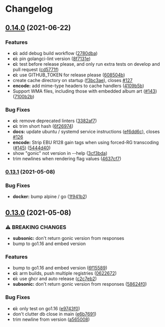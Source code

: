 # Changelog

## [0.14.0](https://www.github.com/spijet/gonic/compare/v0.13.1...v0.14.0) (2021-06-22)


### Features

* **ci:** add debug build workflow ([2780dba](https://www.github.com/spijet/gonic/commit/2780dba534b673b1a496d44c9fcc3007fd0f2e62))
* **ci:** pin golangci-lint version ([8f7131e](https://www.github.com/spijet/gonic/commit/8f7131e25b9ea4207cdb9091ccbae26b5118cdac))
* **ci:** test before release please, and only run extra tests on develop and pull request ([cd5771f](https://www.github.com/spijet/gonic/commit/cd5771f88635b95955c7d2aea72379411142b777))
* **ci:** use GITHUB_TOKEN for release please ([608504b](https://www.github.com/spijet/gonic/commit/608504bedc88ec02cef34849cb42fb476dd63e1c))
* create cache directory on startup ([f3bc3ae](https://www.github.com/spijet/gonic/commit/f3bc3ae78990948e75d0b9757c399aad4e5c3b6b)), closes [#127](https://www.github.com/spijet/gonic/issues/127)
* **encode:** add mime-type headers to cache handlers ([4109b5b](https://www.github.com/spijet/gonic/commit/4109b5b66cbb53e9255fcd216195f8e1a773e48d))
* Support WMA files, including those with embedded album art ([#143](https://www.github.com/spijet/gonic/issues/143)) ([7100b2b](https://www.github.com/spijet/gonic/commit/7100b2b241ab5c199aaa17b2631b85b065b383e1))


### Bug Fixes

* **ci:** remove deprecated linters ([3382af7](https://www.github.com/spijet/gonic/commit/3382af72f19eead97b601eee847fd60b6c50ca34))
* **ci:** trim short hash ([6f26974](https://www.github.com/spijet/gonic/commit/6f269745a5f678b256b4a715ba236a2b847e4de9))
* **docs:** update ubuntu / systemd service instructions ([ef6dd6c](https://www.github.com/spijet/gonic/commit/ef6dd6c82a638dcd8aa3254839e2f53580a4ef46)), closes [#126](https://www.github.com/spijet/gonic/issues/126)
* **encode:** Strip EBU R128 gain tags when using forced-RG transcoding ([#145](https://www.github.com/spijet/gonic/issues/145)) ([5444d40](https://www.github.com/spijet/gonic/commit/5444d40018c6f8051fc8d03ef46bd66737dfe1f4))
* show "gonic" not version in --help ([3cf3bda](https://www.github.com/spijet/gonic/commit/3cf3bdafd890ea25247f2bf9af14e775d8d1d148))
* trim newlines when rendering flag values ([4637cf7](https://www.github.com/spijet/gonic/commit/4637cf70c16d9c4ea30c9604ca79704ec0e3f0c4))

### [0.13.1](https://www.github.com/sentriz/gonic/compare/v0.13.0...v0.13.1) (2021-05-08)


### Bug Fixes

* **docker:** bump alpine / go ([1f941b2](https://www.github.com/sentriz/gonic/commit/1f941b2085815d8aa0bf7ad7f3e44efba20295e8))

## [0.13.0](https://www.github.com/sentriz/gonic/compare/v0.12.3...v0.13.0) (2021-05-08)


### ⚠ BREAKING CHANGES

* **subsonic:** don't return gonic version from responses
* bump to go1.16 and embed version

### Features

* bump to go1.16 and embed version ([6f15589](https://www.github.com/sentriz/gonic/commit/6f15589c0889893b7beda85a81d49878401566f0))
* **ci:** arm builds, push multiple registries ([0622672](https://www.github.com/sentriz/gonic/commit/06226724b718883cff9e9150e60e2eeacc2e0a1c))
* **ci:** use ghcr and auto release ([c2c7eb2](https://www.github.com/sentriz/gonic/commit/c2c7eb249f77eebabc910c70357249a3017523ef))
* **subsonic:** don't return gonic version from responses ([58624f0](https://www.github.com/sentriz/gonic/commit/58624f07dc81c36fda79827cc41ac57e89e18b37))


### Bug Fixes

* **ci:** only test on go1.16 ([e9743f0](https://www.github.com/sentriz/gonic/commit/e9743f0cb0e96e9b4b434141e890a0fa16ce3f18))
* don't clutter db close in main ([e6b7691](https://www.github.com/sentriz/gonic/commit/e6b76915daa2bbd6f259f2b019cde9130c62e326))
* trim newline from version ([a565008](https://www.github.com/sentriz/gonic/commit/a5650084d7969a37765d291a6554984e4ae4e2d9))
